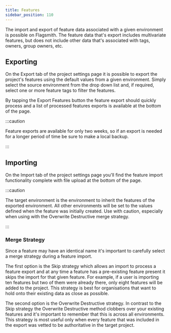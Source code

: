 ```yaml
---
title: Features
sidebar_position: 110
---
```


The import and export of feature data associated with a given environment is possible on Flagsmith. The feature data
that's export includes multivariate features, but does not include other data that's associated with tags, owners, group
owners, etc.

## Exporting

On the Export tab of the project settings page it is possible to export the project's features using the default values
from a given environment. Simply select the source environment from the drop down list and, if required, select one or
more feature tags to filter the features.

By tapping the Export Features button the feature export should quickly process and a list of processed features exports
is available at the bottom of the page.

:::caution

Feature exports are available for only two weeks, so if an export is needed for a longer period of time be sure to make
a local backup.

:::

## Importing

On the Import tab of the project settings page you'll find the feature import functionality complete with file upload at
the bottom of the page.

:::caution

The target environment is the environment to inherit the features of the exported environment. All other environments
will be set to the values defined when the feature was initially created. Use with caution, especially when using with
the Overwrite Destructive merge strategy.

:::

### Merge Strategy

Since a feature may have an identical name it's important to carefully select a merge strategy during a feature import.

The first option is the Skip strategy which allows an import to process a feature export and at any time a feature has a
pre-existing feature present it skips the import for that given feature. For example, if a user is importing ten
features but two of them were already there, only eight features will be added to the project. This strategy is best for
organisations that want to hold onto their existing data as close as possible.

The second option is the Overwrite Destructive strategy. In contrast to the Skip strategy the Overwrite Destructive
method clobbers over your existing features and it's important to remember that this is across all environments. This
strategy is most useful only when every feature that was included in the export was vetted to be authoritative in the
target project.
